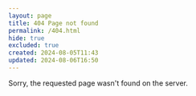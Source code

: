 ```yaml
---
layout: page
title: 404 Page not found
permalink: /404.html
hide: true
excluded: true
created: 2024-08-05T11:43
updated: 2024-08-06T16:50
---
```


Sorry, the requested page wasn't found on the server.

